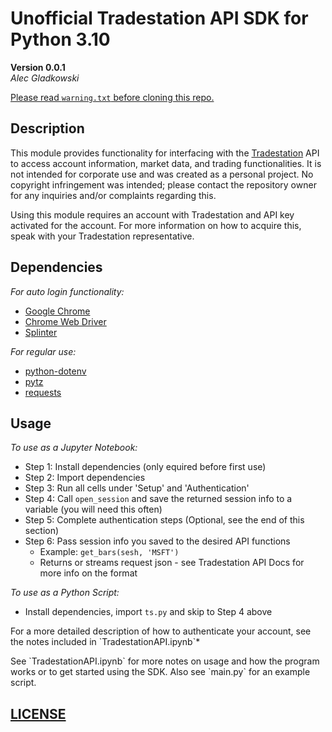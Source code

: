 # Unofficial Tradestation API SDK for Python 3.10
**Version 0.0.1**
<br>
*Alec Gladkowski*

[Please read `warning.txt` before cloning this repo.](https://github.com/al-gladkow/Unofficial-Tradestation-API-SDK-for-Python-3.10/blob/main/warning.txt)

## Description
This module provides functionality for interfacing with the [Tradestation](https://www.tradestation.com/) API to access account information, market data, and trading functionalities. It is not intended for corporate use and was created as a personal project. No copyright infringement was intended; please contact the repository owner for any inquiries and/or complaints regarding this.

Using this module requires an account with Tradestation and API key activated for the account. For more information on how to acquire this, speak with your Tradestation representative.

## Dependencies
*For auto login functionality:*
<br>
* [Google Chrome](https://www.google.com/chrome/index.html)
* [Chrome Web Driver](https://sites.google.com/chromium.org/driver/downloads)
* [Splinter](https://splinter.readthedocs.io/en/latest/install.html)

*For regular use:*
<br>
* [python-dotenv](https://pypi.org/project/python-dotenv/)
* [pytz](https://pypi.org/project/pytz/)
* [requests](https://pypi.org/project/requests/)

## Usage

*To use as a Jupyter Notebook:*
* Step 1: Install dependencies (only equired before first use) 
* Step 2: Import dependencies
* Step 3: Run all cells under 'Setup' and 'Authentication'
* Step 4: Call `open_session` and save the returned session info to a variable (you will need this often)
* Step 5: Complete authentication steps (Optional, see the end of this section)
* Step 6: Pass session info you saved to the desired API functions
  * Example: `get_bars(sesh, 'MSFT')`
  * Returns or streams request json - see Tradestation API Docs for more info on the format   

*To use as a Python Script:*
* Install dependencies, import `ts.py` and skip to Step 4 above

<p>For a more detailed description of how to authenticate your account, see the notes included in `TradestationAPI.ipynb`*</p>
<p>See `TradestationAPI.ipynb` for more notes on usage and how the program works or to get started using the SDK.
Also see `main.py` for an example script.</p>

## [LICENSE](https://github.com/al-gladkow/Unofficial-Tradestation-API-SDK-for-Python-3.10/blob/main/LICENSE)